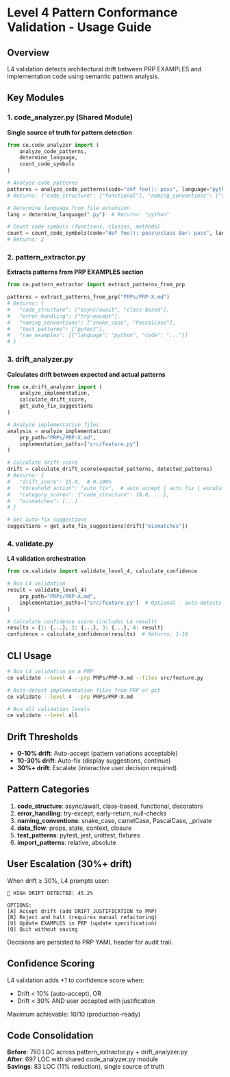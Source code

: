 # Level 4 Pattern Conformance Validation - Usage Guide

## Overview

L4 validation detects architectural drift between PRP EXAMPLES and implementation code using semantic pattern analysis.

## Key Modules

### 1. code_analyzer.py (Shared Module)
**Single source of truth for pattern detection**

```python
from ce.code_analyzer import (
    analyze_code_patterns,
    determine_language,
    count_code_symbols
)

# Analyze code patterns
patterns = analyze_code_patterns(code="def foo(): pass", language="python")
# Returns: {"code_structure": ["functional"], "naming_conventions": ["snake_case"], ...}

# Determine language from file extension
lang = determine_language(".py")  # Returns: "python"

# Count code symbols (functions, classes, methods)
count = count_code_symbols(code="def foo(): pass\nclass Bar: pass", language="python")
# Returns: 2
```

### 2. pattern_extractor.py
**Extracts patterns from PRP EXAMPLES section**

```python
from ce.pattern_extractor import extract_patterns_from_prp

patterns = extract_patterns_from_prp("PRPs/PRP-X.md")
# Returns: {
#   "code_structure": ["async/await", "class-based"],
#   "error_handling": ["try-except"],
#   "naming_conventions": ["snake_case", "PascalCase"],
#   "test_patterns": ["pytest"],
#   "raw_examples": [{"language": "python", "code": "..."}]
# }
```

### 3. drift_analyzer.py
**Calculates drift between expected and actual patterns**

```python
from ce.drift_analyzer import (
    analyze_implementation,
    calculate_drift_score,
    get_auto_fix_suggestions
)

# Analyze implementation files
analysis = analyze_implementation(
    prp_path="PRPs/PRP-X.md",
    implementation_paths=["src/feature.py"]
)

# Calculate drift score
drift = calculate_drift_score(expected_patterns, detected_patterns)
# Returns: {
#   "drift_score": 15.0,  # 0-100%
#   "threshold_action": "auto_fix",  # auto_accept | auto_fix | escalate
#   "category_scores": {"code_structure": 10.0, ...},
#   "mismatches": [...]
# }

# Get auto-fix suggestions
suggestions = get_auto_fix_suggestions(drift["mismatches"])
```

### 4. validate.py
**L4 validation orchestration**

```python
from ce.validate import validate_level_4, calculate_confidence

# Run L4 validation
result = validate_level_4(
    prp_path="PRPs/PRP-X.md",
    implementation_paths=["src/feature.py"]  # Optional - auto-detects if None
)

# Calculate confidence score (includes L4 result)
results = {1: {...}, 2: {...}, 3: {...}, 4: result}
confidence = calculate_confidence(results)  # Returns: 1-10
```

## CLI Usage

```bash
# Run L4 validation on a PRP
ce validate --level 4 --prp PRPs/PRP-X.md --files src/feature.py

# Auto-detect implementation files from PRP or git
ce validate --level 4 --prp PRPs/PRP-X.md

# Run all validation levels
ce validate --level all
```

## Drift Thresholds

- **0-10% drift**: Auto-accept (pattern variations acceptable)
- **10-30% drift**: Auto-fix (display suggestions, continue)
- **30%+ drift**: Escalate (interactive user decision required)

## Pattern Categories

1. **code_structure**: async/await, class-based, functional, decorators
2. **error_handling**: try-except, early-return, null-checks
3. **naming_conventions**: snake_case, camelCase, PascalCase, _private
4. **data_flow**: props, state, context, closure
5. **test_patterns**: pytest, jest, unittest, fixtures
6. **import_patterns**: relative, absolute

## User Escalation (30%+ drift)

When drift ≥ 30%, L4 prompts user:

```
🚨 HIGH DRIFT DETECTED: 45.2%

OPTIONS:
[A] Accept drift (add DRIFT_JUSTIFICATION to PRP)
[R] Reject and halt (requires manual refactoring)
[U] Update EXAMPLES in PRP (update specification)
[Q] Quit without saving
```

Decisions are persisted to PRP YAML header for audit trail.

## Confidence Scoring

L4 validation adds +1 to confidence score when:
- Drift < 10% (auto-accept), OR
- Drift < 30% AND user accepted with justification

Maximum achievable: 10/10 (production-ready)

## Code Consolidation

**Before**: 780 LOC across pattern_extractor.py + drift_analyzer.py  
**After**: 697 LOC with shared code_analyzer.py module  
**Savings**: 83 LOC (11% reduction), single source of truth
